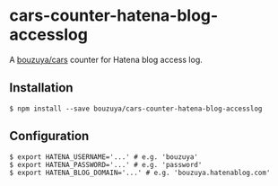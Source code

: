 # cars-counter-hatena-blog-accesslog

A [bouzuya/cars][] counter for Hatena blog access log.

## Installation

```
$ npm install --save bouzuya/cars-counter-hatena-blog-accesslog
```

## Configuration

```
$ export HATENA_USERNAME='...' # e.g. 'bouzuya'
$ export HATENA_PASSWORD='...' # e.g. 'password'
$ export HATENA_BLOG_DOMAIN='...' # e.g. 'bouzuya.hatenablog.com'
```

[bouzuya/cars]: https://github.com/bouzuya/cars

